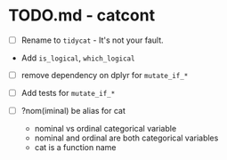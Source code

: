 # TODO.md - catcont

 - [ ] Rename to `tidycat` - It's not your fault.
   
 - Add `is_logical`, `which_logical`

 - [ ] remove dependency on dplyr for `mutate_if_*`
 
 - [ ] Add tests for `mutate_if_*`
 
 - [ ] ?nom(iminal) be alias for cat
   - nominal vs ordinal categorical variable 
   - nominal and ordinal are both categorical variables
   - cat is a function name




